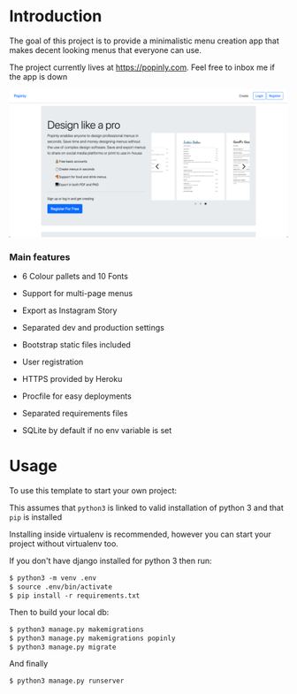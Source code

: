 # Introduction

The goal of this project is to provide a minimalistic menu creation app that makes decent looking menus that everyone can use.

The project currently lives at https://popinly.com. Feel free to inbox me if the app is down

![Home Page](images/screenshot.png "Home Page")

### Main features

* 6 Colour pallets and 10 Fonts

* Support for multi-page menus

* Export as Instagram Story

* Separated dev and production settings

* Bootstrap static files included

* User registration

* HTTPS provided by Heroku

* Procfile for easy deployments

* Separated requirements files

* SQLite by default if no env variable is set

# Usage

To use this template to start your own project:

This assumes that `python3` is linked to valid installation of python 3 and that `pip` is installed 

Installing inside virtualenv is recommended, however you can start your project without virtualenv too.

If you don't have django installed for python 3 then run:

    $ python3 -m venv .env
    $ source .env/bin/activate
    $ pip install -r requirements.txt
    
Then to build your local db:

    $ python3 manage.py makemigrations
    $ python3 manage.py makemigrations popinly
    $ python3 manage.py migrate

And finally

    $ python3 manage.py runserver